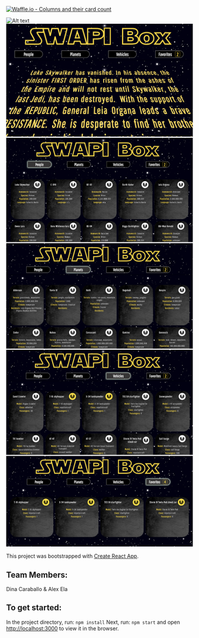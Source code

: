 [![Waffle.io - Columns and their card count](https://badge.waffle.io/alexanderela/swapibox.svg?columns=all)](https://waffle.io/alexanderela/swapibox)

![Alt text](./src/assets/SWAPI-Box-Wireframe.png "Wireframe")
![Alt text](./src/assets/SWAPI-screenshots/opening-page.png "Opening Page")
![Alt text](./src/assets/SWAPI-screenshots/people.png "People Page")
![Alt text](./src/assets/SWAPI-screenshots/planets.png "Planets Page")
![Alt text](./src/assets/SWAPI-screenshots/vehicles.png "Vehicles Page")
![Alt text](./src/assets/SWAPI-screenshots/favorites.png "Favorites Page")


This project was bootstrapped with [Create React App](https://github.com/facebook/create-react-app).

## Team Members:
Dina Caraballo & Alex Ela

## To get started:

In the project directory, run: `npm install`
Next, run: `npm start` and open [http://localhost:3000](http://localhost:3000) to view it in the browser.


